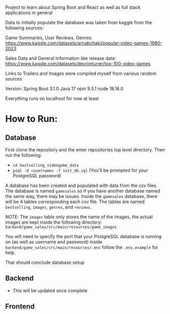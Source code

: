 Project to learn about Spring Boot and React as well as full stack applications in general

Data to initially populate the database was taken from kaggle from the following sources:

Game Summaries, User Reviews, Genres:
https://www.kaggle.com/datasets/arnabchaki/popular-video-games-1980-2023

Sales Data and General Information like release date:
https://www.kaggle.com/datasets/devrimtuner/top-100-video-games

Links to Trailers and Images were compiled myself from various random sources

Version:
Spring Boot 3.1.0
Java 17
npm 9.5.1
node 18.16.0

Everything runs on localhost for now at least

# How to Run:
## Database
First clone the repository and the enter repositories top level directory. Then run the following:
 - `cd bestselling_videogame_data`
 - `psql -U <username> -f init_db.sql` (You'll be prompted for your PostgreSQL password)

A database has been created and populated with data from the csv files. The database is named `gamesales` so if you have another database named the same way, there may be issues. Inside the `gamesales` database, there will be 4 tables corresponding each csv file. The tables are named `bestselling`, `images`, `genres`, and `reviews`. 

NOTE: The `images` table only stores the name of the images, the actual images are kept inside the following directory: `backend/game_sales/src/main/resources/game_images`

You will need to specify the port that your PostgreSQL database is running on (as well as username and password) inside `backend/game_sales/src/main/resources/.env` follow the `.env.example` for help.

That should conclude database setup

## Backend
 - This will be updated once complete

## Frontend
